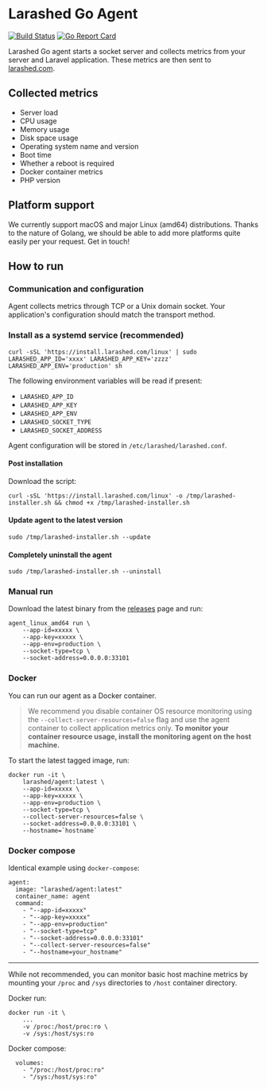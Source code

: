Larashed Go Agent
==============

[![Build Status](https://travis-ci.com/larashed/agent-go.svg?branch=master)](https://travis-ci.com/larashed/agent-go)
[![Go Report Card](https://goreportcard.com/badge/github.com/larashed/agent-go)](https://goreportcard.com/report/github.com/larashed/agent-go)

Larashed Go agent starts a socket server and collects metrics from your server and Laravel application.
These metrics are then sent to [larashed.com](https://larashed.com/).

## Collected metrics
- Server load 
- CPU usage
- Memory usage
- Disk space usage
- Operating system name and version
- Boot time
- Whether a reboot is required
- Docker container metrics
- PHP version

## Platform support

We currently support macOS and major Linux (amd64) distributions. Thanks to the nature of Golang, we should be able
 to add more platforms quite easily per your request. Get in touch!

## How to run

### Communication and configuration

Agent collects metrics through TCP or a Unix domain socket. Your application's configuration should match the
 transport method.

### Install as a systemd service (recommended)
```
curl -sSL 'https://install.larashed.com/linux' | sudo LARASHED_APP_ID='xxxx' LARASHED_APP_KEY='zzzz' LARASHED_APP_ENV='production' sh
```

The following environment variables will be read if present:
- `LARASHED_APP_ID`
- `LARASHED_APP_KEY`
- `LARASHED_APP_ENV`
- `LARASHED_SOCKET_TYPE`
- `LARASHED_SOCKET_ADDRESS`

Agent configuration will be stored in `/etc/larashed/larashed.conf`.

#### Post installation

Download the script:

```
curl -sSL 'https://install.larashed.com/linux' -o /tmp/larashed-installer.sh && chmod +x /tmp/larashed-installer.sh
```

#### Update agent to the latest version

```
sudo /tmp/larashed-installer.sh --update
```

#### Completely uninstall the agent

```
sudo /tmp/larashed-installer.sh --uninstall
```

### Manual run
Download the latest binary from the [releases](https://github.com/larashed/agent-go/releases/latest) page and run:
```
agent_linux_amd64 run \
    --app-id=xxxxx \
    --app-key=xxxxx \
    --app-env=production \
    --socket-type=tcp \
    --socket-address=0.0.0.0:33101
```
### Docker

You can run our agent as a Docker container.

> We recommend you disable container OS resource monitoring using the `--collect-server-resources=false` flag and use
> the agent container to collect application metrics only. **To monitor your container resource usage, install the
> monitoring agent on the host machine.**

To start the latest tagged image, run:
```
docker run -it \
    larashed/agent:latest \
    --app-id=xxxxx \
    --app-key=xxxxx \
    --app-env=production \
    --socket-type=tcp \
    --collect-server-resources=false \
    --socket-address=0.0.0.0:33101 \
    --hostname=`hostname`
```

### Docker compose

Identical example using `docker-compose`:

```
agent:
  image: "larashed/agent:latest"
  container_name: agent
  command:
    - "--app-id=xxxxx"
    - "--app-key=xxxxx"
    - "--app-env=production"
    - "--socket-type=tcp"
    - "--socket-address=0.0.0.0:33101"
    - "--collect-server-resources=false"
    - "--hostname=your_hostname"
```

---
While not recommended, you can monitor basic host machine metrics by mounting your 
`/proc` and `/sys` directories to `/host` container directory.

Docker run:
```
docker run -it \
    ...
    -v /proc:/host/proc:ro \
    -v /sys:/host/sys:ro
```

Docker compose:
```
  volumes:
    - "/proc:/host/proc:ro"
    - "/sys:/host/sys:ro"
```